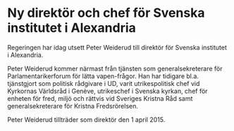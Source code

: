 # Ny direktör och chef för Svenska institutet i Alexandria

Regeringen har idag utsett Peter Weiderud till direktör för Svenska institutet i Alexandria.

Peter Weiderud kommer närmast från tjänsten som generalsekreterare för Parlamentarikerforum för lätta vapen-frågor. Han har tidigare bl.a. tjänstgjort som politisk rådgivare i UD, varit utrikespolitisk chef vid Kyrkornas Världsråd i Genève, utrikeschef i Svenska kyrkan, chef för enheten för fred, miljö och rättvis vid Sveriges Kristna Råd samt generalsekreterare för Kristna Fredsrörelsen.

Peter Weiderud tillträder som direktör den 1 april 2015.
